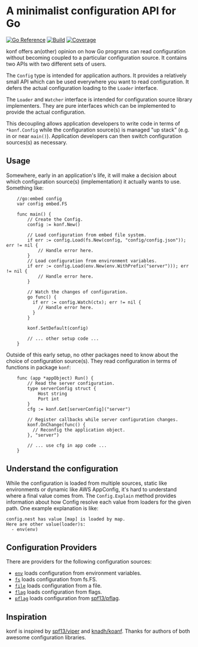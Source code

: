 # A minimalist configuration API for Go

[![Go Reference](https://pkg.go.dev/badge/github.com/nil-go/konf.svg)](https://pkg.go.dev/github.com/nil-go/konf)
[![Build](https://github.com/nil-go/konf/actions/workflows/test.yml/badge.svg)](https://github.com/nil-go/konf/actions/workflows/test.yml)
[![Coverage](https://codecov.io/gh/nil-go/konf/branch/main/graph/badge.svg)](https://codecov.io/gh/nil-go/konf)

konf offers an(other) opinion on how Go programs can read configuration without
becoming coupled to a particular configuration source. It contains two APIs with two
different sets of users.

The `Config` type is intended for application authors. It provides a relatively
small API which can be used everywhere you want to read configuration.
It defers the actual configuration loading to the `Loader` interface.

The `Loader` and `Watcher` interface is intended for configuration source library implementers.
They are pure interfaces which can be implemented to provide the actual configuration.

This decoupling allows application developers to write code in terms of `*konf.Config`
while the configuration source(s) is managed "up stack" (e.g. in or near `main()`).
Application developers can then switch configuration sources(s) as necessary.

## Usage

Somewhere, early in an application's life, it will make a decision about which
configuration source(s) (implementation) it actually wants to use. Something like:

```
    //go:embed config
    var config embed.FS

    func main() {
        // Create the Config.
        config := konf.New()

        // Load configuration from embed file system.
        if err := config.Load(fs.New(config, "config/config.json")); err != nil {
            // Handle error here.
        }
        // Load configuration from environment variables.
        if err := config.Load(env.New(env.WithPrefix("server"))); err != nil {
            // Handle error here.
        }

        // Watch the changes of configuration.
        go func() {
          if err := config.Watch(ctx); err != nil {
            // Handle error here.
          }
        }

        konf.SetDefault(config)

        // ... other setup code ...
    }
```

Outside of this early setup, no other packages need to know about the choice of
configuration source(s). They read configuration in terms of functions in package `konf`:

```
    func (app *appObject) Run() {
        // Read the server configuration.
        type serverConfig struct {
            Host string
            Port int
        }
        cfg := konf.Get[serverConfig]("server")

        // Register callbacks while server configuration changes.
        konf.OnChange(func() {
          // Reconfig the application object.
        }, "server")

        // ... use cfg in app code ...
    }
```

## Understand the configuration

While the configuration is loaded from multiple sources, static like environments or dynamic like AWS AppConfig,
it's hard to understand where a final value comes from. The `Config.Explain` method provides information
about how Config resolve each value from loaders for the given path. One example explanation is like:
```
config.nest has value [map] is loaded by map.
Here are other value(loader)s:
  - env(env)
```

## Configuration Providers

There are providers for the following configuration sources:

- [`env`](provider/env) loads configuration from environment variables.
- [`fs`](provider/fs) loads configuration from fs.FS.
- [`file`](provider/file) loads configuration from a file.
- [`flag`](provider/flag) loads configuration from flags.
- [`pflag`](provider/pflag) loads configuration from [spf13/pflag](https://github.com/spf13/pflag).

## Inspiration

konf is inspired by [spf13/viper](https://github.com/spf13/viper) and
[knadh/koanf](https://github.com/knadh/koanf).
Thanks for authors of both awesome configuration libraries.
